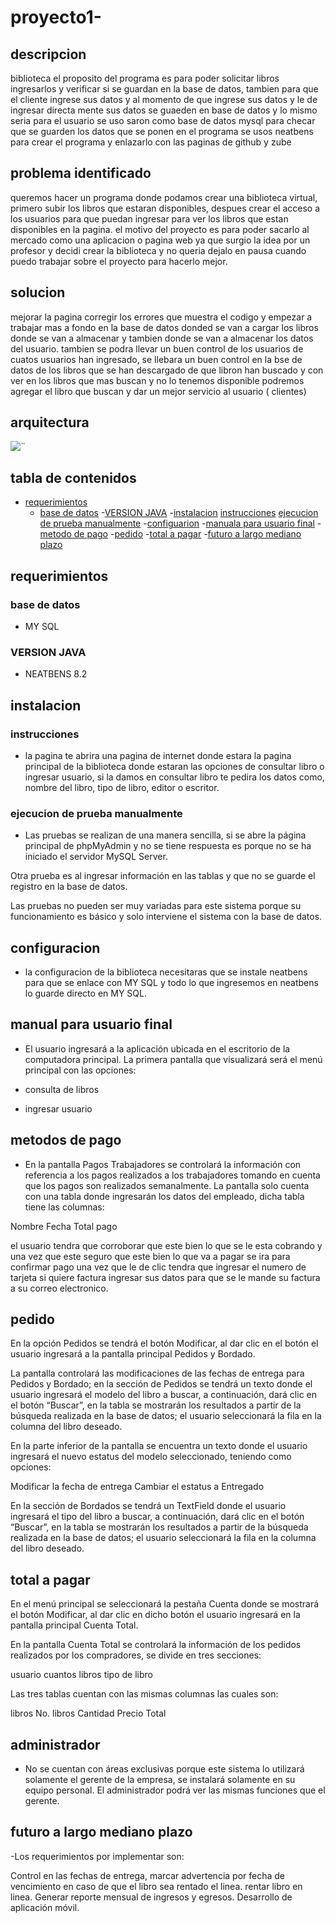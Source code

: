 # proyecto1-

## descripcion

biblioteca 
el proposito del programa es para poder solicitar libros ingresarlos y verificar si se guardan en la base de datos, tambien para que el cliente ingrese sus datos y al momento de que ingrese sus datos y le de ingresar directa mente sus datos se guaeden en base de datos y lo mismo seria para el usuario 
se uso saron  como base de datos mysql para checar que se guarden los datos que se ponen en el programa se usos neatbens para crear el programa y enlazarlo con las paginas de github y zube

## problema identificado

queremos hacer un programa donde podamos crear una biblioteca virtual, primero subir los libros que estaran disponibles, despues crear el acceso a los usuarios para que puedan ingresar para ver los libros que estan disponibles en la pagina.
el motivo del proyecto es para poder sacarlo al mercado como una aplicacion o pagina web ya que surgio la idea por un profesor y decidi crear la biblioteca y no queria dejalo en pausa cuando puedo trabajar sobre el proyecto para hacerlo mejor.

## solucion 

mejorar la pagina corregir los errores que muestra el codigo y empezar a trabajar mas a fondo en la base de datos donded se van a cargar los libros donde se van a almacenar y tambien donde se van a almacenar los datos del usuario.
tambien se podra llevar un buen control de los usuarios de cuatos usuarios han ingresado, se llebara un buen control en la bse de datos de los libros que se han descargado de que libron han buscado y con ver en los libros que mas buscan y no lo tenemos disponible podremos agregar el libro que buscan y dar un mejor servicio al usuario ( clientes) 

## arquitectura

![¨](diagrama.jpg)



## tabla de contenidos

- [requerimientos](#requerimeintos)
     - [base de datos](#base-de-datos)
     -[VERSION JAVA](#VERSION-JAVA)
-[instalacion](#instalacion)
      [instrucciones](#instrucciones)
      [ejecucion de prueba manualmente](#ejecucion-de-prueba-manualmente)
-[configuarion](#configuracion)
       -[manuala para usuario final](#manual-para-usuario-final)
       -[metodo de pago](#metodo-de-pago)
       -[pedido](#pedido)
       -[total a pagar](#total-a-pagar)
       -[futuro a largo mediano plazo](#futuro-a-largo-mediano-plazo)
       
       

## requerimientos

### base de datos 

- MY SQL

### VERSION JAVA 

- NEATBENS 8.2

## instalacion 

### instrucciones 

- la pagina te abrira una pagina de internet donde estara la pagina principal de la biblioteca donde estaran las opciones de consultar libro o ingresar usuario, si la damos en consultar libro te pedira los datos como, nombre del libro, tipo de libro, editor o escritor.

### ejecucion de prueba manualmente

- Las pruebas se realizan de una manera sencilla, si se abre la página principal de phpMyAdmin y no se tiene respuesta es porque no se ha iniciado el servidor MySQL Server.

Otra prueba es al ingresar información en las tablas y que no se guarde el registro en la base de datos.

Las pruebas no pueden ser muy variadas para este sistema porque su funcionamiento es básico y solo interviene el sistema con la base de datos.

## configuracion 

- la configuracion de la biblioteca necesitaras que se instale neatbens para que se enlace con MY SQL y todo lo que ingresemos en neatbens lo guarde directo en MY SQL. 

## manual para usuario final 

- El usuario ingresará a la aplicación ubicada en el escritorio de la computadora principal. La primera pantalla que visualizará será el menú principal con las opciones:

- consulta de libros 
- ingresar usuario

## metodos de pago 


- En la pantalla Pagos Trabajadores se controlará la información con referencia a los pagos realizados a los trabajadores tomando en cuenta que los pagos son realizados semanalmente. La pantalla solo cuenta con una tabla donde ingresarán los datos del empleado, dicha tabla tiene las columnas:

Nombre
Fecha
Total pago

el usuario tendra que corroborar que este bien lo que se le esta cobrando y una vez que este seguro que este bien lo que va a pagar se ira para confirmar pago una vez que le de clic tendra que ingresar el numero de tarjeta si quiere factura ingresar sus datos para que se le mande su factura a su correo electronico.

## pedido 

En la opción Pedidos se tendrá el botón Modificar, al dar clic en el botón el usuario ingresará a la pantalla principal Pedidos y Bordado.

La pantalla controlará las modificaciones de las fechas de entrega para Pedidos y Bordado; en la sección de Pedidos se tendrá un texto donde el usuario ingresará el modelo del libro a buscar, a continuación, dará clic en el botón “Buscar”, en la tabla se mostrarán los resultados a partir de la búsqueda realizada en la base de datos; el usuario seleccionará la fila en la columna del libro deseado.

En la parte inferior de la pantalla se encuentra un texto donde el usuario ingresará el nuevo estatus del modelo seleccionado, teniendo como opciones:

Modificar la fecha de entrega
Cambiar el estatus a Entregado

En la sección de Bordados se tendrá un TextField donde el usuario ingresará el tipo del libro a buscar, a continuación, dará clic en el botón “Buscar”, en la tabla se mostrarán los resultados a partir de la búsqueda realizada en la base de datos; el usuario seleccionará la fila en la columna del libro deseado.

## total a pagar 

En el menú principal se seleccionará la pestaña Cuenta donde se mostrará el botón Modificar, al dar clic en dicho botón el usuario ingresará en la pantalla principal Cuenta Total.

En la pantalla Cuenta Total se controlará la información de los pedidos realizados por los compradores, se divide en tres secciones:

usuario
cuantos libros 
tipo de libro

Las tres tablas cuentan con las mismas columnas las cuales son:

libros 
No. libros
Cantidad
Precio
Total

## administrador 

- No se cuentan con áreas exclusivas porque este sistema lo utilizará solamente el gerente de la empresa, se instalará solamente en su equipo personal. El administrador podrá ver las mismas funciones que el gerente.

## futuro a largo mediano plazo

-Los requerimientos por implementar son:

Control en las fechas de entrega, marcar advertencia por fecha de vencimiento en caso de que el libro sea rentado el linea.
rentar libro en linea.
Generar reporte mensual de ingresos y egresos.
Desarrollo de aplicación móvil.
